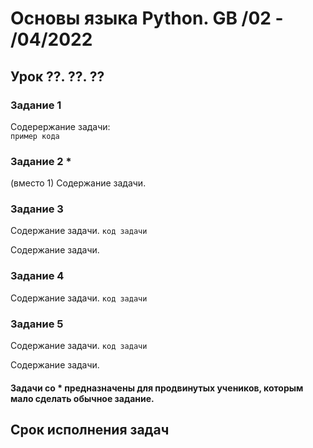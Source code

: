 # Основы языка Python. GB /02 - /04/2022 
## Урок ??. ??. ??

### Задание 1
Содерержание задачи:   
`пример кода`  

### Задание 2 \*
(вместо 1)
Содержание задачи. 

### Задание 3

Содержание задачи.
`код задачи`  

Содержание задачи.

### Задание 4
Содержание задачи.
`код задачи`  

### Задание 5
Содержание задачи.
`код задачи`  

Содержание задачи.

#### Задачи со * предназначены для продвинутых учеников, которым мало сделать обычное задание.

## Срок исполнения задач
